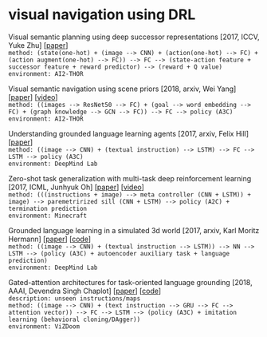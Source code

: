 # visual navigation using DRL

Visual semantic planning using deep successor representations \[2017, ICCV, Yuke Zhu\] \[[paper](http://openaccess.thecvf.com/content_ICCV_2017/papers/Zhu_Visual_Semantic_Planning_ICCV_2017_paper.pdf)\]<br/>
`method: (state(one-hot) + (image --> CNN) + (action(one-hot) --> FC) + (action augment(one-hot) --> FC)) --> FC --> (state-action feature + successor feature + reward predictor) --> (reward + Q value)`<br/>
`environment: AI2-THOR`

Visual semantic navigation using scene priors \[2018, arxiv, Wei Yang\] \[[paper](https://arxiv.org/pdf/1810.06543.pdf)\] \[[video](incorporating)\]<br/>
`method: ((images --> ResNet50 --> FC) + (goal --> word embedding --> FC) + (graph knowledge --> GCN --> FC)) --> FC --> policy (A3C)`<br/>
`environment: AI2-THOR`

Understanding grounded language learning agents \[2017, arxiv, Felix Hill\] \[[paper](https://arxiv.org/pdf/1710.09867.pdf)\]<br/>
`method: ((image --> CNN) + (textual instruction) --> LSTM) --> FC --> LSTM --> policy (A3C)`<br/>
`environment: DeepMind Lab`

Zero-shot task generalization with multi-task deep reinforcement learning \[2017, ICML, Junhyuk Oh\] \[[paper](https://arxiv.org/pdf/1706.05064.pdf)\] \[[video](https://sites.google.com/a/umich.edu/junhyuk-oh/task-generalization)\]<br/>
`method: (((instructions + image) --> meta controller (CNN + LSTM)) + image) --> paremetrirized sill (CNN + LSTM) --> policy (A2C) + termination prediction`<br/>
`environment: Minecraft`

Grounded language learning in a simulated 3d world \[2017, arxiv, Karl Moritz Hermann\] \[[paper](https://arxiv.org/pdf/1706.06551.pdf)\] \[[code](https://github.com/dai-dao/Grounded-Language-Learning-in-Pytorch)\]<br/>
`method: ((image --> CNN) + (textual instruction --> LSTM)) --> NN --> LSTM --> (policy (A3C) + autoencoder auxiliary task + language      prediction)`<br/>
`environment: DeepMind Lab`

Gated-attention architectures for task-oriented language grounding \[2018, AAAI, Devendra Singh Chaplot\] \[[paper](https://www.aaai.org/ocs/index.php/AAAI/AAAI18/paper/viewFile/17425/16578)\] \[[code](https://github.com/devendrachaplot/DeepRL-Grounding)\]<br/>
`description: unseen instructions/maps`<br/>
`method: ((image --> CNN) + (text instruction --> GRU --> FC --> attention vector)) --> FC --> LSTM --> (policy (A3C) + imitation learning (behavioral cloning/DAgger))`<br/>
`environment: ViZDoom`
